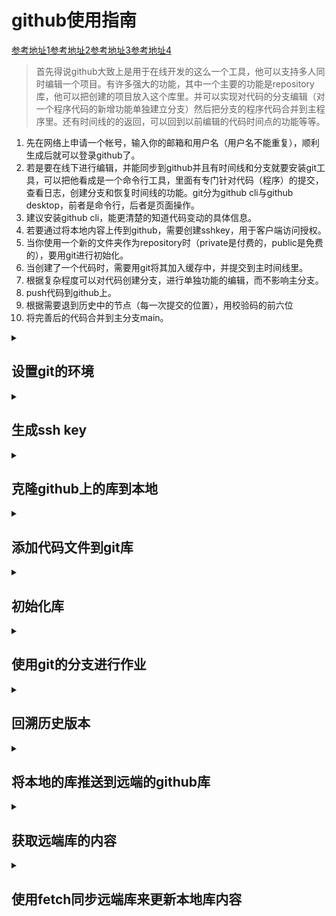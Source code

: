 # github使用指南
[参考地址1](https://www.zhihu.com/question/27712995)[参考地址2](https://git-scm.com/book/zh/v2)[参考地址3](https://learngitbranching.js.org/?locale=zh_CN)[参考地址4](https://docs.github.com/en/get-started/quickstart/set-up-git)
>首先得说github大致上是用于在线开发的这么一个工具，他可以支持多人同时编辑一个项目。有许多强大的功能，其中一个主要的功能是repository库，他可以把创建的项目放入这个库里。并可以实现对代码的分支编辑（对一个程序代码的新增功能单独建立分支）然后把分支的程序代码合并到主程序里。还有时间线的的返回，可以回到以前编辑的代码时间点的功能等等。
1. 先在网络上申请一个帐号，输入你的邮箱和用户名（用户名不能重复），顺利生成后就可以登录github了。
2. 若是要在线下进行编辑，并能同步到github并且有时间线和分支就要安装git工具，可以把他看成是一个命令行工具，里面有专门针对代码（程序）的提交，查看日志，创建分支和恢复时间线的功能。git分为github cli与github desktop，前者是命令行，后者是页面操作。
3. 建议安装github cli，能更清楚的知道代码变动的具体信息。
3. 若要通过将本地内容上传到github，需要创建sshkey，用于客户端访问授权。
4. 当你使用一个新的文件夹作为repository时（private是付费的，public是免费的），要用git进行初始化。
5. 当创建了一个代码时，需要用git将其加入缓存中，并提交到主时间线里。
6. 根据复杂程度可以对代码创建分支，进行单独功能的编辑，而不影响主分支。
7. push代码到github上。
8. 根据需要退到历史中的节点（每一次提交的位置），用校验码的前六位
9. 将完善后的代码合并到主分支main。

<details id=1>
<summary><h2>设置git的环境</h2></summary>

```
	//配置用户名,添加到~/.gitconfig文件里
	git config --global user.name "firstname lastname"
	//配置邮箱
	git config --global user.email "name@company.name"
	//配置颜色显示，便于查看错误
	git config --global color.ui auto

	//单独为repository设置环境，先进到库文件夹下，再输入下面指令
	git config user.name "username"
	git config user.email "name@company.com"
```

</details>

<details id=2>
<summary><h2>生成ssh key</h2></summary>

```
	//生成一个sshkey
	ssh-keygen -t ed25519 -C "your_email@example.com"
	//之后会让你选择一个存储路径和密钥名，如果使用默认路径与文件名就直接回车
	//还会让你设置一个使用此密钥的密码，并进行密码确认
```
1. 生成完sshkey需要把public key的信息填入到github的sshkey里，github的sshkey就添加成功了。
2. 然后可以在本地测试一下与github的联通。
```
	ssh -T git@github.com
```
3. 会要求你输入密码，输入之前设置的密码就可以看到成功的提示。后面会介绍ssh-agent代理密码的功能，方便不用每次都输入密码确认

</details>

<details id=3>
<summary><h2>克隆github上的库到本地</h2></summary>

```
	//username换成用户名，repositoryname换成库名，这条信息可以在code里查询到，并直接复制。
	git clone git@github.com:username/repositoryname.git

	//复制好后，就可以进入这个路径查看里面的文件，默认本地库的配置文件都自动生成好了
	cd repositoryname
```

1. 然后就可以向这个库里添加代码了。
2. 在git（bash里）可以用vi来编辑代码，要直接创建在这个库文件夹下。
3. 比如创建一个hello.py文件。

```
	//在库文件夹下，比如 python-learning 是库名
	vi hello.py
	//在文件里添加如下代码
	print ("hello world!")
```

</details>
<details id=4>
<summary><h2>添加代码文件到git库</h2></summary>

>创建好文件后就可以把文件放入到git库了

```
	//查看状态使用以下命令
	git status
	//先要将文件加入暂存区
	git add hello.py
	//将文件提交，保存到仓库的历史记录中，-m后面的字符串是提交信息
	git commit -m "这里输入对此次提交文件的修改信息，尽量简明扼要便于查看。"
	//查看提交日志
	git log

	//更新本地库到github库
	git push
```
```
	//提交到远端库并设置要提交到的分支
	git push -u origin feature-C
	//同时增加文件到暂存区并提交
	git commit -am "Add feature-C"
```

</details>
<details id=5>
<summary><h2>初始化库</h2></summary>

```
	//创建一个库的目录
	mkdir git-tutorial
	//进到这个目录下
	cd git-tutorial
	//初始化此目录为库,自动生成"附属该仓库的工作树"
	git init

	//然后就可以在库中添加代码文件了
	vi README.md
	//加入到暂存区
	git add README.md
	//提交到库，如果不加参数 -m 会出现个文本编辑窗口，可以输入更加详细的提交信息。
	git commit

	//显示短的log日志
	git log --pretty=short
	//只显示指定的文件或目录
	git log README.md
	//查看提交前后的日志变化
	git log -p

	//查看更改前后的区别
	git diff
	//查看与最新的提交的区别
	git diff head
```

</details>
<details id=6>
<summary><h2>使用git的分支进行作业</h2></summary>

1. 创建与切换分支
```
	//查看git的分支列表，当前分支有"*"显示
	git branch
	//查看git的分支列表，包括远端的分支列表
	git branch -a

	//在当前分支上创建新分支，并切换到新分支。参数 -b 表示创建分支
	git checkout -b feature-A
	//同上，分开步骤
	//先创建一个分支
	git branch feature-A
	//切换到新建的分支
	git checkout feature-A

	//切换上一分支（有点像linux的切换上一路径 cd -）
	git checkout -
```
2. 合并分支[快进分支](https://blog.csdn.net/zombres/article/details/82179122)
```
	//切换到主干分支，主干分支的名字因版本有所区别
	git checkout master
	//确认切换到主干分支后，合并feature-A分支到主干master
	git merge --no-ff feature-A

	//以图形的方式查看日志
	git log --graph
```
3. 删除分支[删除分支](https://www.freecodecamp.org/chinese/news/how-to-delete-a-git-branch-both-locally-and-remotely/)
```
	//删除本地分支，如果分支推送合并到远程分支后，就可以用这个命令删除本地分支。如果还没有推送合并，这个命令就没法删除
	git branch -d localBranchName
	//同上，可以强制删除没有推送合并的分支
	git branch -D localBranchName

	//删除远端分支
	git push origin --delete remoteBranchName
	//同上，更简略的代码，注意":"
	git push origin :remoteBranchName

	//同步远程的分支，用于远端的分支已删除，但是本地的分支还在的情况
	git fetch -p
```

</details>
<details id=7>
<summary><h2>回溯历史版本</h2></summary>

```
	//回到创建分支前的历史节点（索引的哈希值）的对应时间
	git reset --hard 哈希值
	//通过主干分支的历史节点创建另一分支
	git checkout -b fix-B
	//查看回溯历史之前的分支日志
	git reflog
```

</details>
<details id=8>
<summary><h2>将本地的库推送到远端的github库</h2></summary>

>首先要在github上新建一个库与本地库同名，不要自动建立README文档。然后依次运行以下命令。

```
	//添加远端库，告诉本地库你远端库的地址，远端库链接的别名是origin
	git remote add origin git@github.com:name/repositoryname.git
	//强制将主分支名称改名为main，为了与远端名称匹配
	git branch -M main
	//推送到上游库的分支，-u表示此操作是向上游推送，并且将本地库与上游库做了映射，方便以后推送就不用输入 -u origin main 了，origin上游库链接的别名，main是上游库的主分支。上游也可以理解为远端。
	git push -u origin main
	//已经与上游做好了映射，那么也可以将本地有的分支，而远端没有的，通过下面的代码将把本地的分支映射给远端，作为远端的新分支。work是本地的分支。
	git push origin work

	//更改远程库链接别名，将origin改为useless
	git remote rename origin useless

	//查看远程库链接别名
	git remote
	//同上，信息更详细
	git remote -v
	
	//删除本地对远端库的映射
	git remote remove origin
```

</details>
<details id=9>
<summary><h2>获取远端库的内容</h2></summary>

>假设远端库已经被clone到本地的新文件夹，那么现在就可以把远端的内容拽到本地。

```
	//本地只有main分支，从远端获取origin库的feature-D分支，对应到本地新建的feature-D分支
	git checkout -b feature-D origin/feature-D
	//如果其他人使用feature-D改变了README.md文件，需要将该分支的文件同步到本地，先切换到feature-D分支，然后再将远端的分支拖拽到本地。否则可能会造成主分支与其他分支合并的意外状况。
	git checkout feature-D
	//使用远端origin库的feature-D分支来更新本地的feature-D分支
	git pull origin feature-D
```

</details>
<details id=10>
<summary><h2>使用fetch同步远端库来更新本地库内容</h2></summary>

```
	//先将github上某用户的库fork到自己的库
	//然后在本地目录clone自已远端刚fork的库
	git clone git@github:user/repositoryname.git

	//为上一步某用户的原始库设置别名，加入到config文件中
	git remote add upstream git@github:otheruser/repositoryname.git

	//每次编写代码前可以用fetch命令来获取原始库的数据(更新自己本地库)
	git fetch upstream

	//合并刚获取到的数据到本地库的分支
	git merge upstream/main
```

</details>
